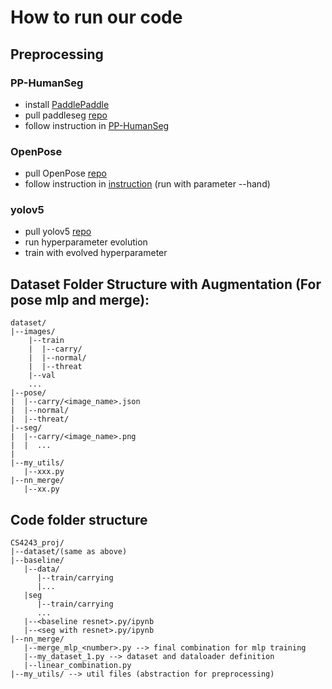 # How to run our code
## Preprocessing
### PP-HumanSeg
- install [PaddlePaddle](https://github.com/PaddlePaddle/Paddle)
- pull paddleseg [repo](https://github.com/PaddlePaddle/PaddleSeg)
- follow instruction in [PP-HumanSeg](https://github.com/PaddlePaddle/PaddleSeg/tree/release/2.6/contrib/PP-HumanSeg)
### OpenPose
- pull OpenPose [repo](https://github.com/CMU-Perceptual-Computing-Lab/openpose.git)
- follow instruction in [instruction](https://github.com/CMU-Perceptual-Computing-Lab/openpose/blob/master/README.md) (run with parameter --hand)
### yolov5
- pull yolov5 [repo](https://github.com/ultralytics/yolov5)
- run hyperparameter evolution
- train with evolved hyperparameter
## Dataset Folder Structure with Augmentation (For pose mlp and merge):
```
dataset/
|--images/
    |--train
    |  |--carry/
    |  |--normal/
    |  |--threat
    |--val
    ...
|--pose/
|  |--carry/<image_name>.json
|  |--normal/
|  |--threat/
|--seg/ 
|  |--carry/<image_name>.png
|  |  ...
|   
|--my_utils/
   |--xxx.py
|--nn_merge/
   |--xx.py
```
## Code folder structure
```
CS4243_proj/
|--dataset/(same as above)
|--baseline/
   |--data/
      |--train/carrying
      |...
   |seg
      |--train/carrying
      ...
   |--<baseline resnet>.py/ipynb
   |--<seg with resnet>.py/ipynb
|--nn_merge/
   |--merge_mlp_<number>.py --> final combination for mlp training
   |--my_dataset_1.py --> dataset and dataloader definition
   |--linear_combination.py
|--my_utils/ --> util files (abstraction for preprocessing)

```
